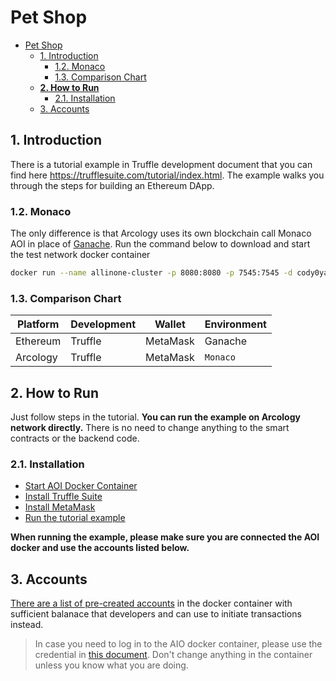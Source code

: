 # Pet Shop
- [Pet Shop](#pet-shop)
  - [1. Introduction](#1-introduction)
    - [1.2. Monaco](#12-monaco)
    - [1.3. Comparison Chart](#13-comparison-chart)
  - [**2. How to Run**](#2-how-to-run)
    - [2.1. Installation](#21-installation)
  - [3. Accounts](#3-accounts)

## 1. Introduction
There is a tutorial example in Truffle development document that you can find here https://trufflesuite.com/tutorial/index.html. The example walks you through the steps for building an Ethereum DApp.

### 1.2. Monaco
The only difference is that Arcology uses its own blockchain call Monaco AOI in place of [Ganache](https://trufflesuite.com/ganache/). Run the command below to download and start the test network docker container

```sh
docker run --name allinone-cluster -p 8080:8080 -p 7545:7545 -d cody0yang/cluster:1.13 /root/dstart.sh chainID:100 rpcPort:7545
```

### 1.3. Comparison Chart

|Platform|Development|Wallet|Environment|
|---|---|---|---|
|Ethereum|Truffle|MetaMask|Ganache|
|Arcology|Truffle|MetaMask|`Monaco`|

## **2. How to Run**
Just follow steps in the tutorial. **You can run the example on Arcology network directly.** There is no need to change anything to the smart contracts or the backend code.

### 2.1. Installation
* [Start AOI Docker Container](../testnet/testnet-docker-allinone.md)
* [Install Truffle Suite](https://trufflesuite.com/docs/truffle/getting-started/installation.html)
* [Install MetaMask](https://metamask.io/)
* [Run the tutorial example](https://trufflesuite.com/tutorial/index.html)

**When running the example, please make sure you are connected the AOI docker and use the accounts listed below.**

## 3. Accounts
[There are a list of pre-created accounts](./accounts.md) in the docker container with sufficient balanace that developers and can use to initiate transactions instead.

> In case you need to log in to the AIO docker container, please use the credential in [this document](../../getting-started/connect-).
>Don't change anything in the container unless you know what you are doing.

